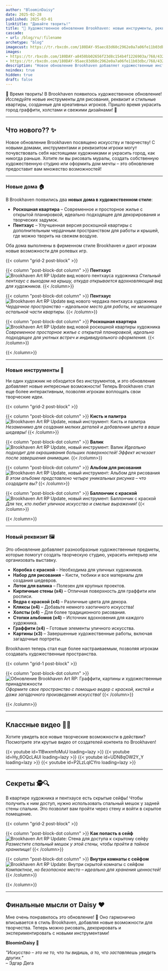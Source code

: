 ```yaml
---
author: "BloominDaisy"
date: 2025-02-28
published: 2025-03-01
linktitle: "Давайте творить!"
title: "🎨 Художественное обновление Brookhaven: новые инструменты, реквизит и квартиры для творческих игроков!"
cascade:
- url: /blog/ru/:filename
archetype: "blog"
imagecust: https://tr.rbxcdn.com/180DAY-95aec83d60c2962e0a7a06fe11b03dbc/768/432/Image/Png/noFilter
images:
- https://tr.rbxcdn.com/180DAY-a8450bb02656f23d8c154b4f1226903a/768/432/Image/Png/noFilter
- https://tr.rbxcdn.com/180DAY-95aec83d60c2962e0a7a06fe11b03dbc/768/432/Image/Png/noFilter
description: "Новое обновление Brookhaven добавляет художественные инструменты, реквизит и стильные квартиры, открывая новые возможности для творческого самовыражения."
noindex: true
hidden: true
draft: false
---
```


🎨 Время творить! В Brookhaven появилось художественное обновление! Исследуйте новые инструменты для рисования, реквизит и стильные квартиры, созданные для креативных игроков. Пришло время украсить город граффити, холстами и свежими дизайнами! 🏡

---

## Что нового?? ✨

Новое обновление Brookhaven посвящено искусству и творчеству! С новыми домами, инструментами и реквизитом игроки могут почувствовать себя настоящими художниками и украсить город, как никогда раньше. Хотите ли вы рисовать муралы, создать собственную художественную студию или оформить дом мечты – это обновление предоставит вам множество возможностей!

---

### Новые дома 🏠

В Brookhaven появились два **новых дома в художественном стиле**:

- **Роскошная квартира** – Современное и просторное жилье с открытой планировкой, идеально подходящее для декорирования и творческих задумок.
- **Пентхаус** – Улучшенная версия роскошной квартиры с дополнительным чердачным пространством для работы и крышей, где можно творить на свежем воздухе.

Оба дома выполнены в фирменном стиле Brookhaven и дают игрокам новые возможности для ролевых игр.

{{< column "grid-2 post-block" >}}

{{< column "post-block-dot column" >}}
**Пентхаус**
![Brookhaven Art RP Update вид нового пентхауса художника](/images/blog/art_rp_penthouse.webp)
*Стильный пентхаус с выходом на крышу, откуда открывается вдохновляющий вид для художников.*
{{< /column>}}

{{< column "post-block-dot column" >}}
**Пентхаус**
![Brookhaven Art RP Update вид нового чердака пентхауса художника](/images/blog/art_rp_penthouse_bedroom.webp)
*Чердачное пространство – идеальное место для работы, не мешающее остальной части квартиры.*
{{< /column>}}

{{< column "post-block-dot column" >}}
**Роскошная квартира**
![Brookhaven Art RP Update вид новой роскошной квартиры художника](/images/blog/art_rp_luxury_apartment.webp)
*Современное просторное жилье с открытой планировкой, идеально подходящее для уютных встреч и индивидуального оформления.*
{{< /column>}}

{{< /column>}}

---

### Новые инструменты 🎨

Ни один художник не обходится без инструментов, и это обновление добавляет новые интересные возможности! Теперь Brookhaven стал еще более интерактивным, позволяя игрокам воплощать свои творческие идеи.

{{< column "grid-2 post-block" >}}

{{< column "post-block-dot column" >}}
**Кисть и палитра**
![Brookhaven Art RP Update, новый инструмент: Кисть и палитра](/images/blog/art_tool_artists_pallete.webp)
*Незаменимо для создания мелких деталей и добавления цвета в ваши шедевры!*
{{< /column>}}

{{< column "post-block-dot column" >}}
**Валик**
![Brookhaven Art RP Update, новый инструмент: Валик](/images/blog/art_tool_paint_roller.webp)
*Идеально подходит для окрашивания больших поверхностей! Эффект исчезает после завершения анимации.*
{{< /column>}}

{{< column "post-block-dot column" >}}
**Альбом для рисования**
![Brookhaven Art RP Update, новый инструмент: Альбом для рисования](/images/blog/art_tool_sketchpad.webp)
*В этом альбоме представлено четыре уникальных рисунка – что создадите вы?*
{{< /column>}}

{{< column "post-block-dot column" >}}
**Баллончик с краской**
![Brookhaven Art RP Update, новый инструмент: Баллончик с краской](/images/blog/art_tool_spray_can.webp)
*Для тех, кто любит уличное искусство и смелые выражения!*
{{< /column>}}

{{< /column>}}

---

### Новый реквизит 🖼️

Это обновление добавляет разнообразные художественные предметы, которые помогут создать творческую студию, украсить интерьер или организовать выставку.

- **Коробка с краской** – Необходима для уличных художников.
- **Набор для рисования** – Кисти, тюбики и все материалы для создания шедевров.
- **Лоток для валика** – Полезен для крупных проектов.
- **Кирпичные стены (x4)** – Отличная поверхность для граффити или росписи.
- **Ведра с краской (x4)** – Различные цвета для декора.
- **Кляксы (x4)** – Добавьте немного хаотичного искусства!
- **Холсты (x4)** – Для более традиционного рисования.
- **Стопки альбомов (x4)** – Источник вдохновения для каждого художника.
- **Граффити (x4)** – Готовые элементы уличного искусства.
- **Картины (x3)** – Завершенные художественные работы, включая загадочные портреты.

Brookhaven теперь стал еще более настраиваемым, позволяя игрокам создавать художественные пространства.

{{< column "grid-1 post-block" >}}

{{< column "post-block-dot column" >}}
![Обновление Brookhaven Art RP: Граффити, картины и художественные принадлежности](/images/blog/art_props.webp)
*Оформите свое пространство с помощью ведер с краской, кистей и даже загадочного произведения искусства!*
{{< /column>}}

{{< /column>}}

---

## Классные видео 🎥✨

Хотите увидеть все новые творческие возможности в действии? Посмотрите эти крутые видео от создателей контента по Brookhaven!

<div class="grid-2 post-vid-dot">
{{< youtube id=11BwxmfoMuU loading=lazy >}}
{{< youtube id=Hy_6OQcLAUI loading=lazy >}}
{{< youtube id=UDN8qOW2Y_Y loading=lazy >}}
{{< youtube id=P2LzLqlCYro loading=lazy >}}
</div>

---

## Секреты 🕵️🔍

В квартире художника и пентхаусе есть скрытые сейфы! Чтобы получить к ним доступ, нужно использовать спальный мешок у задней стены спальни. Это позволит вам пройти через стену и войти в скрытое помещение.

{{< column "grid-2 post-block" >}}

{{< column "post-block-dot column" >}}
**Как попасть в сейф**
![Brookhaven Art RP Update: Стена для доступа к скрытому сейфу](/images/blog/art_rp_wall_to_vault.webp)
*Разместите спальный мешок у этой стены, чтобы пройти в тайное хранилище!*
{{< /column>}}

{{< column "post-block-dot column" >}}
**Внутри комнаты с сейфом**
![Brookhaven Art RP Update: Внутри скрытой комнаты с сейфом](/images/blog/art_rp_vault_room.webp)
*Компактное, но безопасное место – идеально для хранения ценностей!*
{{< /column>}}

{{< /column>}}

---

## Финальные мысли от Daisy ❤️

Мне очень понравилось это обновление! 🎨 Оно гармонично вписывается в стиль Brookhaven, добавляя новые возможности для творчества. Теперь можно рисовать, декорировать и экспериментировать с новыми инструментами!

**BloominDaisy 💜**  

*"Искусство – это не то, что ты видишь, а то, что заставляешь увидеть других."*  
– Эдгар Дега
